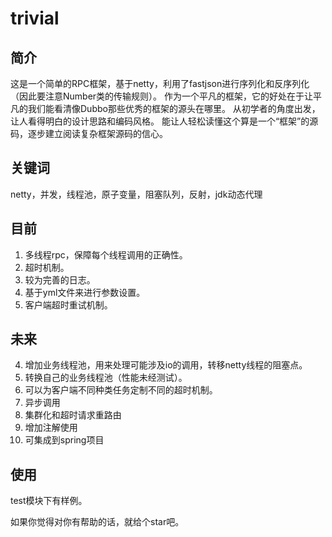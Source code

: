 # trivial
## 简介
这是一个简单的RPC框架，基于netty，利用了fastjson进行序列化和反序列化（因此要注意Number类的传输规则）。
作为一个平凡的框架，它的好处在于让平凡的我们能看清像Dubbo那些优秀的框架的源头在哪里。
从初学者的角度出发，让人看得明白的设计思路和编码风格。
能让人轻松读懂这个算是一个“框架”的源码，逐步建立阅读复杂框架源码的信心。
## 关键词
netty，并发，线程池，原子变量，阻塞队列，反射，jdk动态代理
## 目前
1. 多线程rpc，保障每个线程调用的正确性。
2. 超时机制。
3. 较为完善的日志。
3. 基于yml文件来进行参数设置。
4. 客户端超时重试机制。
## 未来
4. 增加业务线程池，用来处理可能涉及io的调用，转移netty线程的阻塞点。
5. 转换自己的业务线程池（性能未经测试）。
6. 可以为客户端不同种类任务定制不同的超时机制。
7. 异步调用
8. 集群化和超时请求重路由
9. 增加注解使用
10. 可集成到spring项目
## 使用
test模块下有样例。

如果你觉得对你有帮助的话，就给个star吧。
